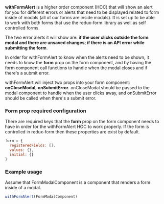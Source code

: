 __withFormAlert__ is a higher order component (HOC) that will show an
alert for you for different errors or alerts that need to be displayed
related to form inside of modals (all of our forms are inside modals).
It is set up to be able to work with both forms that use the redux-form
library as well as self controlled forms.

The two error alerts it will show are: __if the user clicks outside the form
modal and there are unsaved changes__; __if there is an API error while
submitting the form__.

In order for withFormAlert to know when the alerts need to be shown, it
needs to know the __form__ prop on the form component, and by having the
form component call functions to handle when the modal closes and if there's
a submit error.

withFormAlert will inject two props into your form component:
__onCloseModal__, __onSubmitError__. onCloseModal should be passed to the
modal component to handle when the user clicks away, and onSubmitError should
be called when there's a submit error.

### Form prop required configuration
There are required keys that the __form__ prop on the form component needs
to have in order for the withFormAlert HOC to work properly. If the form
is controlled in redux-form then these properties are exist by default.

``` javascript static
form = {
  registeredFields: [],
  values: {},
  initial: {}
}
```
### Example usage
Assume that FormModalComponent is a component that renders a form inside
of a modal.

``` javascript static
withFormAlert(FormModalComponent)
```